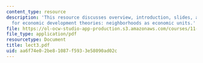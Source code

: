 ```yaml
---
content_type: resource
description: 'This resource discusses overview, introduction, slides, and discussion
  for economic development theories: neighborhoods as economic units.'
file: https://ol-ocw-studio-app-production.s3.amazonaws.com/courses/11-945-springfield-studio-fall-2005/aa6f74e02be81087f5933e58090ad02c_lect3.pdf
file_type: application/pdf
resourcetype: Document
title: lect3.pdf
uid: aa6f74e0-2be8-1087-f593-3e58090ad02c
---
```

